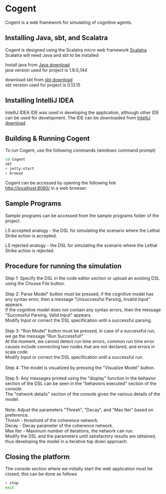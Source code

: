 # Cogent #

Cogent is a web framework for simulating of cognitive agents.

## Installing Java, sbt, and Scalatra ##
Cogent is designed using the Scalatra micro web framework [Scalatra](http://scalatra.org/) <br/>
Scalatra will need Java and sbt to be installed <br/>

Install java from [Java download](http://www.oracle.com/technetwork/java/javase/downloads/jdk8-downloads-2133151.html) <br/>
java version used for project is 1.8.0_144 <br/>

download sbt from [sbt download](https://www.scala-sbt.org/download.html) <br/>
sbt version used for project is 0.13.15 <br/>

## Installing IntelliJ IDEA ##
IntelliJ IDEA IDE was used in developing the application, although other IDE can be used for development.
The IDE can be downloaded from [IntelliJ download](https://www.jetbrains.com/idea/download/)

## Building & Running Cogent ##
To run Cogent, use the following commands (windows command prompt)

```sh
cd Cogent
sbt
> jetty:start
> browse
```
Cogent can be accessed by opening the following link [http://localhost:8080/](http://localhost:8080/) in a web browser.

## Sample Programs ##
Sample programs can be accessed from the sample programs folder of the project.

LS accepted analogy - the DSL for simulating the scenario where the Lethal Strike action is accepted. <br/>

LS rejected analogy - the DSL for simulating the scenario where the Lethal Strike action is rejected. <br/>

## Procedure for running the simulation ##
Step 1: Specify the DSL in the code editor section or upload an existing DSL using the Choose File button. <br/>
<br/>
Step 2: Parse Model" button must be pressed, if the cognitive model has any syntax error, then a message "Unsuccessful Parsing, Invalid Input" appears.<br/>
        If the cognitive model does not contain any syntax errors, then the message "Successful Parsing, Valid Input" appears.<br/>
		Modify Input or correct the DSL specification until a successful parsing.<br/>
<br/>
Step 3: "Run Model" button must be pressed, in case of a successful run, we ge the message "Run Successful!"<br/>
        At the moment, we cannot detect run time errors, common run time error causes include connecting two nodes that are not declared, and errors in scala code.<br/>
		Modify Input or correct the DSL specification until a successful run.<br/>
<br/>
Step 4: The model is visualized by pressing the "Visualize Model" button.<br/>
<br/>
Step 5: Any messages printed using the "display" function in the behavior section of the DSL can be seen in the "behaviors executed" section of the console.<br/>
        The "network details" section of the console gives the various details of the model.<br/>
<br/>
Note:   Adjust the parameters "Thresh", "Decay", and "Max Iter" based on preference.<br/>
        Thresh - threshold of the coherence network.<br/>
		Decay  - Decay parameter of the coherence network.<br/>
		Max Iter - Maximum number of iterations, the network can run.<br/>
		Modify the DSL and the parameters until satisfactory results are obtained, thus developing the model in a iterative top down approach.<br/>

## Closing the platform ##
The console section where we initially start the web application must be closed, this can be done as follows<br/>

```sh
> stop
exit
```